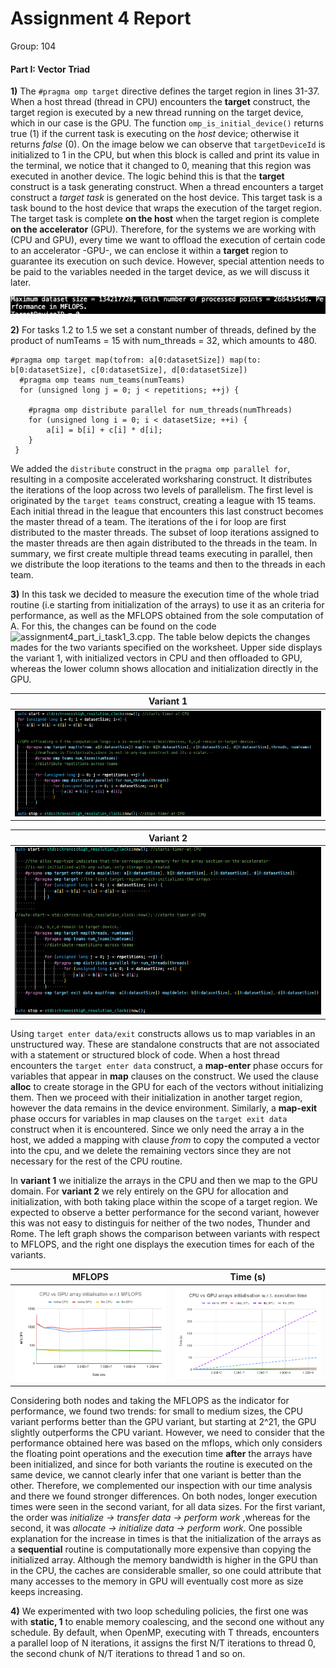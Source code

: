 # Assignment 4 Report
Group: 104

#### Part I: Vector Triad

**1)** The `#pragma omp target` directive defines the target region in lines 31-37. When a host thread (thread in CPU) encounters the **target** construct, the target region is executed by a new thread running on the target device, which in our case is the GPU. The function `omp_is_initial_device()` returns true (1) if the current task is executing on the _host_ device; otherwise it returns _false_ (0). On the image below we can observe that `targetDeviceId` is initialized to 1 in the CPU, but when this block is called and print its value in the terminal, we notice that it changed to 0, meaning that this region was executed in another device. The logic behind this is that the **target** construct is a task generating construct. When a thread encounters a target construct a _target task_ is generated on the host device. This target task is a task bound to the host device that wraps the execution of the target region. The target task is complete **on the host** when the target region is complete **on the accelerator** (GPU). Therefore, for the systems we are working with (CPU and GPU), every time we want to offload the execution of certain code to an accelerator -GPU-, we can enclose it within a **target** region to guarantee its execution on such device. However, special attention needs to be paid to the variables needed in the target device, as we will discuss it later. 

![Task1.1](Task1_1.png)

**2)** For tasks 1.2 to 1.5 we set a constant number of threads, defined by the product of numTeams = 15 with num_threads = 32, which amounts to 480. 


      
    #pragma omp target map(tofrom: a[0:datasetSize]) map(to: b[0:datasetSize], c[0:datasetSize], d[0:datasetSize])
      #pragma omp teams num_teams(numTeams)
      for (unsigned long j = 0; j < repetitions; ++j) {

        #pragma omp distribute parallel for num_threads(numThreads)
        for (unsigned long i = 0; i < datasetSize; ++i) {
            a[i] = b[i] + c[i] * d[i];
        }
     }


We added the `distribute` construct in the  `pragma omp parallel for`, resulting in a composite accelerated worksharing construct. It distributes the iterations of the loop across two levels of parallelism. The first level is originated by the `target teams` construct, creating a league with 15 teams. Each initial thread in the league that encounters this last construct becomes the master thread of a team. The iterations of the i for loop are first distributed to the master threads. The subset of loop iterations assigned to the master threads are then again distributed to the threads in the team. In summary, we first create multiple thread teams executing in parallel, then we distribute the loop iterations to the teams and then to the threads in each team. 


**3)** In this task we decided to measure the execution time of the whole triad routine (i.e starting from initialization of the arrays) to use it as an criteria for performance, as well as the MFLOPS obtained from the sole computation of A. For this, the changes can be found on the code ![assignment4_part_i_task1_3.cpp](). The table below depicts the changes mades for the two variants specified on the worksheet. Upper side displays the variant 1, with initialized vectors in CPU and then offloaded to GPU, whereas the lower column shows allocation and initialization directly in the GPU. 

| Variant 1                 |                 
| ------                    |                    
| ![variant1](variant1.png) |  


|  Variant 2                |
|  -------------------------|
|  ![variant2](variant2.png)|

Using `target enter data/exit` constructs allows us to map variables in an unstructured way. These are standalone constructs that are not associated with a statement or structured block of code. When a host thread encounters the `target enter data` construct, a **map-enter** phase occurs for variables that appear in **map** clauses on the construct. We used the clause **alloc** to create storage in the GPU for each of the vectors without initializing them. Then we proceed with their initialization in another target region, however the data remains in the device environment. Similarly, a **map-exit** phase occurs for variables in map clauses on the `target exit data` construct when it is encountered. Since we only need the array a in the host, we added a mapping with clause _from_ to copy the computed a vector into the cpu, and we delete the remaining vectors since they are not necessary for the rest of the CPU routine. 

In **variant 1** we initialize the arrays in the CPU and then we map to the GPU domain. For **variant 2** we rely entirely on the GPU for allocation and initialization, with both taking place within the scope of a target region. We expected to observe a better performance for the second variant, however this was not easy to distinguis for neither of the two nodes, Thunder and Rome. The left graph shows the comparison between variants with respect to MFLOPS, and the right one displays the execution times for each of the variants. 

| MFLOPS                      |   Time (s)                  |               
| ------                      |  ------------               |                  
| ![mflops1.3](mflops.png)    | ![time1.3](time.png)        | 

Considering both nodes and taking the MFLOPS as the indicator for performance, we found two trends: for small to medium sizes, the CPU variant performs better than the GPU variant, but starting at 2^21, the GPU slightly outperforms the CPU variant. However, we need to consider that the performance obtained here was based on the mflops, which only considers the floating point operations and the execution time **after** the arrays have been initialized, and since for both variants the routine is executed on the same device, we cannot clearly infer that one variant is better than the other. Therefore, we complemented our inspection with our time analysis and there we found stronger differences. On both nodes, longer execution times were seen in the second variant, for all data sizes. For the first variant, the order was _initialize -> transfer data -> perform work_ ,whereas for the second, it was _allocate -> initialize data -> perform work_. One possible explanation for the increase in times is that the initialization of the arrays as a **sequential** routine is computationally more expensive than copying the initialized array. Although the memory bandwidth is higher in the GPU than in the CPU, the caches are considerable smaller, so one could attribute that many accesses to the memory in GPU will eventually cost more as size keeps increasing. 


**4)** We experimented with two loop scheduling policies, the first one was with **static, 1** to enable memory coalescing, and the second one without any schedule. By default, when OpenMP, executing with T threads, encounters a parallel loop of N iterations, it assigns the first N/T iterations to thread 0, the second chunk of N/T iterations to thread 1 and so on.
